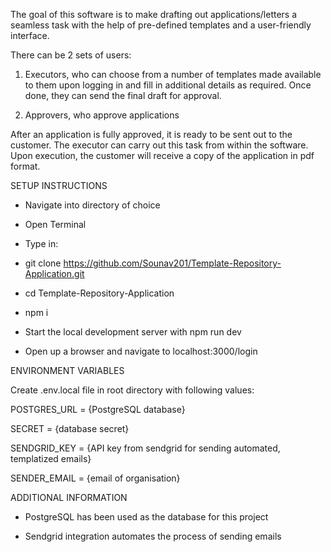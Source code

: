 The goal of this software is to make drafting out applications/letters a seamless task with the help of pre-defined templates and a user-friendly interface.

There can be 2 sets of users:

1.  Executors, who can choose from a number of templates made available to them upon logging in and fill in additional details as required. Once done, they can send the final draft for approval.

2.  Approvers, who approve applications

After an application is fully approved, it is ready to be sent out to the customer. The executor can carry out this task from within the software. Upon execution, the customer will receive a copy of the application in pdf format.

SETUP INSTRUCTIONS

-   Navigate into directory of choice

-   Open Terminal

-   Type in: 

-   git clone <https://github.com/Sounav201/Template-Repository-Application.git>

-   cd Template-Repository-Application  

-   npm i  

-   Start the local development server with npm run dev

-   Open up a browser and navigate to localhost:3000/login

ENVIRONMENT VARIABLES

Create .env.local file in root directory with following values:

POSTGRES_URL = {PostgreSQL database}

SECRET = {database secret}

SENDGRID_KEY = {API key from sendgrid for sending automated, templatized emails}

SENDER_EMAIL = {email of organisation}

ADDITIONAL INFORMATION

-   PostgreSQL has been used as the database for this project

-   Sendgrid integration automates the process of sending emails
